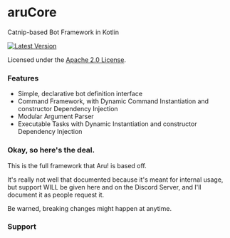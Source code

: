 # aruCore
Catnip-based Bot Framework in Kotlin

[![Latest Version](https://api.bintray.com/packages/notjustanna/aru/aruCore/images/download.svg)](https://bintray.com/notjustanna/aru/aruCore)

Licensed under the [Apache 2.0 License](https://github.com/notjustanna/andeclient/blob/master/LICENSE).

### Features

- Simple, declarative bot definition interface
- Command Framework, with Dynamic Command Instantiation and constructor Dependency Injection
- Modular Argument Parser
- Executable Tasks with Dynamic Instantiation and constructor Dependency Injection

### Okay, so here's the deal.

This is the full framework that Aru! is based off.

It's really not well that documented because it's meant for internal usage,
but support WILL be given here and on the Discord Server,
and I'll document it as people request it.

Be warned, breaking changes might happen at anytime.

### Support




